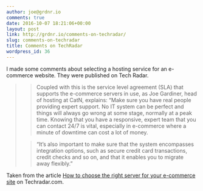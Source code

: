 ```yaml
---
author: joe@grdnr.io
comments: true
date: 2016-10-07 18:21:06+00:00
layout: post
link: http://grdnr.io/comments-on-techradar/
slug: comments-on-techradar
title: Comments on TechRadar
wordpress_id: 36
---
```


I made some comments about selecting a hosting service for an e-commerce website. They were published on Tech Radar.




<blockquote>
  
> 
> Coupled with this is the service level agreement (SLA) that supports the e-commerce servers in use, as Joe Gardiner, head of hosting at CatN, explains: “Make sure you have real people providing expert support. No IT system can be perfect and things will always go wrong at some stage, normally at a peak time. Knowing that you have a responsive, expert team that you can contact 24/7 is vital, especially in e-commerce where a minute of downtime can cost a lot of money.
> 
> 
  
  
> 
> “It’s also important to make sure that the system encompasses integration options, such as secure credit card transactions, credit checks and so on, and that it enables you to migrate away flexibly.”
> 
> 
</blockquote>





Taken from the article [How to choose the right server for your e-commerce site](http://www.techradar.com/news/computing/servers/how-to-choose-the-right-server-for-your-e-commerce-site-1176935) on Techradar.com.

